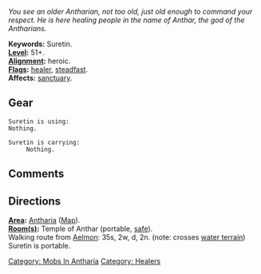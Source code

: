 *You see an older Antharian, not too old, just old enough to command
your respect. He is here healing people in the name of Anthar, the god
of the Antharians.*

**Keywords:** Suretin.  
**[Level](Level.md "wikilink"):** 51+.  
**[Alignment](Alignment.md "wikilink"):** heroic.  
**[Flags](:Category:_Mob_Types.md "wikilink"):**
[healer](:Category:_Healers.md "wikilink"),
[steadfast](Sentinel_Mobs.md "wikilink").  
**Affects:** [sanctuary](Sanctuary.md "wikilink").  

## Gear

`Suretin is using:`  
`Nothing.`

`Suretin is carrying:`  
`     Nothing.`

## Comments

## Directions

**[Area](:Category:_Areas.md "wikilink"):**
[Antharia](:Category:_Antharia.md "wikilink")
([Map](Antharia_Map.md "wikilink")).  
**[Room(s)](:Category:_Rooms.md "wikilink"):** Temple of Anthar
(portable, [safe](Safe_Rooms.md "wikilink")).  
Walking route from [Aelmon](Aelmon.md "wikilink"): 35s, 2w, d, 2n.
(note: crosses [water terrain](Water_Terrain.md "wikilink"))  
Suretin is portable.  

[Category: Mobs In Antharia](Category:_Mobs_In_Antharia "wikilink")
[Category: Healers](Category:_Healers "wikilink")
